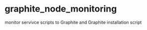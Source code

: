 graphite_node_monitoring
========================

monitor servivce scripts to Graphite and Graphite installation script
